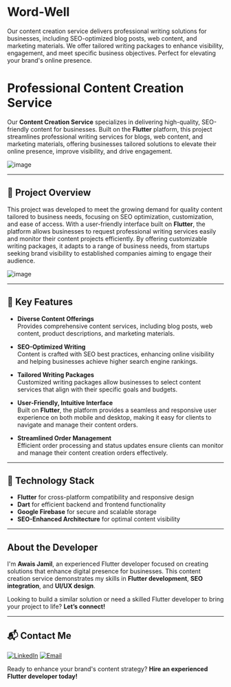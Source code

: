 # Word-Well
Our content creation service delivers professional writing solutions for businesses, including SEO-optimized blog posts, web content, and marketing materials. We offer tailored writing packages to enhance visibility, engagement, and meet specific business objectives. Perfect for elevating your brand's online presence.
# Professional Content Creation Service

Our **Content Creation Service** specializes in delivering high-quality, SEO-friendly content for businesses. Built on the **Flutter** platform, this project streamlines professional writing services for blogs, web content, and marketing materials, offering businesses tailored solutions to elevate their online presence, improve visibility, and drive engagement.

![image](https://github.com/user-attachments/assets/93ba31aa-23d3-4b37-8452-ae742ae62647)

---

## 📄 Project Overview

This project was developed to meet the growing demand for quality content tailored to business needs, focusing on SEO optimization, customization, and ease of access. With a user-friendly interface built on **Flutter**, the platform allows businesses to request professional writing services easily and monitor their content projects efficiently. By offering customizable writing packages, it adapts to a range of business needs, from startups seeking brand visibility to established companies aiming to engage their audience.

![image](https://github.com/user-attachments/assets/f20815cd-976e-4f63-8def-83a42f59236a)

---

## 🌟 Key Features

- **Diverse Content Offerings**  
  Provides comprehensive content services, including blog posts, web content, product descriptions, and marketing materials.

- **SEO-Optimized Writing**  
  Content is crafted with SEO best practices, enhancing online visibility and helping businesses achieve higher search engine rankings.

- **Tailored Writing Packages**  
  Customized writing packages allow businesses to select content services that align with their specific goals and budgets.

- **User-Friendly, Intuitive Interface**  
  Built on **Flutter**, the platform provides a seamless and responsive user experience on both mobile and desktop, making it easy for clients to navigate and manage their content orders.

- **Streamlined Order Management**  
  Efficient order processing and status updates ensure clients can monitor and manage their content creation orders effectively.

---

## 🚀 Technology Stack

- **Flutter** for cross-platform compatibility and responsive design
- **Dart** for efficient backend and frontend functionality
- **Google Firebase** for secure and scalable storage
- **SEO-Enhanced Architecture** for optimal content visibility

---

## About the Developer

I'm **Awais Jamil**, an experienced Flutter developer focused on creating solutions that enhance digital presence for businesses. This content creation service demonstrates my skills in **Flutter development**, **SEO integration**, and **UI/UX design**.

Looking to build a similar solution or need a skilled Flutter developer to bring your project to life? **Let’s connect!**

---

## 📬 Contact Me

[![LinkedIn](https://img.shields.io/badge/LinkedIn-Connect-blue?style=for-the-badge&logo=linkedin)](https://www.linkedin.com/in/awais-jamil/)
[![Email](https://img.shields.io/badge/Email-Contact%20Me-orange?style=for-the-badge&logo=gmail)](mailto:awaisjamil.dev@gmail.com)


Ready to enhance your brand's content strategy? **Hire an experienced Flutter developer today!**
